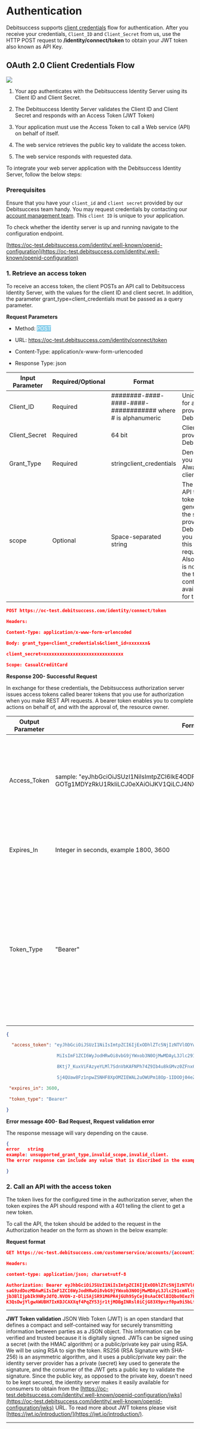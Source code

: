 # Authentication 

Debitsuccess supports [client credentials](https://tools.ietf.org/html/rfc6749#section-1.3.4) flow for authentication. After you receive your credentials, `Client_ID` and `Client_Secret` from us, use the  HTTP POST request to **/identity/connect/token** to obtain your JWT token also known as API Key.

## OAuth 2.0 Client Credentials Flow 
![](https://drive.google.com/uc?export=view&id=1CbINB1zSVaIgocEuRkcNFnsyp3_S6F38)


1. Your app authenticates with the Debitsuccess Identity Server using its Client ID and Client Secret.


1. The Debitsuccess Identity Server validates the Client ID and Client Secret and responds with an Access Token (JWT Token)


1. Your application must use the Access Token to call a Web service (API) on behalf of itself.


1. The web service retrieves the public key to validate the access token.


1. The web service responds with requested data.



To integrate your web server application with the Debitsuccess Identity Server, follow the below steps:


### Prerequisites
Ensure that you have your `client_id` and `client secret` provided by our Debitsuccess team handy. You may request credentials by contacting our [account management team](https://www.debitsuccess.co.nz/). This `client ID` is unique to your application.

To check whether the identity server is up and running navigate to the configuration endpoint.

[https://oc-test.debitsuccess.com/identity/.well-known/openid-configuration](https://oc-test.debitsuccess.com/identity/.well-known/openid-configuration)


### 1. Retrieve an access token
To receive an access token, the client POSTs an API call to Debitsuccess Identity Server, with the values for the client ID and client secret. In addition, the parameter grant_type=client_credentials must be passed as a query parameter.

**Request Parameters**
* Method: <span style="background-color:skyblue; color:white">  POST</span>


* URL: https://oc-test.debitsuccess.com/identity/connect/token


* Content-Type: application/x-www-form-urlencoded


* Response Type: json



|  **Input Parameter**  |  **Required/Optional**  |  **Format**  |  **Remark**  | 
|  --- |  --- |  --- |  --- | 
| Client_ID | Required | ########-####-####-####-############ where # is alphanumeric | Unique identifier for a client provided by Debitsuccess. | 
| Client_Secret | Required | 64 bit | Client secret key provided by Debitsuccess. | 
| Grant_Type | Required | stringclient_credentials | Denotes the flow you are using. Always use client_credentials | 
| scope | Optional | Space-separated string | The name of the API that access token will be generated for. If the scope is not provided by Debitsuccess, you can ignore this field in the request body. Also if the scope is not provided the token will contain all available scopes for this client_id.| 




```json
POST https://oc-test.debitsuccess.com/identity/connect/token

Headers:

Content-Type: application/x-www-form-urlencoded

Body: grant_type=client_credentials&client_id=xxxxxxx&

client_secret=xxxxxxxxxxxxxxxxxxxxxxxxxxxxxx

Scope: CasualCreditCard
```
**Response 200- Successful Request**

In exchange for these credentials, the Debitsuccess authorization server issues access tokens called bearer tokens that you use for authorization when you make REST API requests. A bearer token enables you to complete actions on behalf of, and with the approval of, the resource owner.



|  **Output Parameter**  |  **Format**  |  **Remark**  | 
|  --- |  --- |  --- | 
| Access_Token | sample:     "eyJhbGciOiJSUzI1NiIsImtpZCI6IkE4ODFDQzdBNDM4MEUyRDM5N0EwQjNGMERGNDF GOTg1MDYzRkU1RkIiLCJ0eXAiOiJKV1QiLCJ4NXQiOiJxSUhNZWtPQTR0T1hvTFB3MzBINWhRA” | It represents the authorization of a specific application to access specific parts of user data and uniquely identifies the client login session.  | 
| Expires_In | Integer in seconds, example 1800, 3600 | Represents the number of seconds that the access token will be valid. | 
| Token_Type | "Bearer" | A bearer token means that the bearer of the access token can access authorized resources without further identification. The access token must always be appended with the term “Bearer” when you call any Debitsuccess REST API. E.g. Bearer \[access_token]| 


```json
{

  "access_token": "eyJhbGciOiJSUzI1NiIsImtpZCI6IjExODhlZTc5NjIzNTVlODYwNzUwMWIzMGY2Y2QzZjBmIiwidHlwIjoiSldUIn0.eyJuYmYiOjE1MTE2NTIwODEsImV4cCI6MTUxMTY1NTY4MSwiaXNzIjoiaHR0cDovL2xvY2FsaG9zdDozMDAw

                   MiIsImF1ZCI6WyJodHRwOi8vbG9jYWxob3N0OjMwMDAyL3Jlc291cmNlcyIsIk9NRyJdLCJjbGllbnRfaWQiOiI1ZjFiMWQ2Ny02NDlhLTRmYzMtYjkzMC1iMzExOTFjZjZmMTEiLCJjbGllbnRfVXNlcklkIjoiMTIzNCIsInNjb3BlIjpbIk9NRyJdfQ.Mlnd0RZhW8tp

                   8Ktj7_KuxViFAzyeYLMl7SdnVbKAFNPh74Z9Ib4u8kGMvz0ZFnx62_CaMpSPEwE6wHdFBTeBKvYKN5h1PjnJrrSh9J2S4a3PsCnnlLrhfO6sNBHzZzAlQhGMQei2GHQufiOyWtrYSfK8R4Ye1ULeysTRkfrWxk_fZ3Brm_vFh5J43EbTHe8NSgIXbobyN7brVFjntNZskJ

                   Sj4QUaw8Fz1npwZSNHF8XpOMZIEWAL2uOWUPm18Op-1IDOOj04eZAsFoHL5gb_pNqGph5SejTqjSbpbabMalJlaxvJrA1NNFxbGAMGXWR0ocJZvmlIYRebrueZk5yGg",

 "expires_in": 3600,

 "token_type": "Bearer"

}
```
**Error message 400- Bad Request, Request validation error**

The response message will vary depending on the cause.


```json
{
error	string
example: unsupported_grant_type,invalid_scope,invalid_client.
The error response can include any value that is discribed in the example.

}
```
 ### 2. Call an API with the access token
 
 The token lives for the configured time in the authorization server, when the token expires the API should respond with a 401 telling the client to get a new token.

To call the API, the token should be added to the request in the Authorization header on the form as shown in the below example:

**Request format**


```json
GET https://oc-test.debitsuccess.com/customerservice/accounts/{accountId}

Headers:

content-type: application/json; charset=utf-8

Authorization: Bearer eyJhbGciOiJSUzI1NiIsImtpZCI6IjExODhlZTc5NjIzNTVlODYwNzUwMWIzMGY2Y2QzZjBmIiwidHlwIjoiSldUIn0.eyJuYmYiOjE1MTE2NTUyNzQsImV4cCI6MTUxMTY1ODg3NCwiaXNzIjoiaHR0cDovL2xvY2F
saG9zdDozMDAwMiIsImF1ZCI6WyJodHRwOi8vbG9jYWxob3N0OjMwMDAyL3Jlc291cmNlcyIsIk9NRyJdLCJjbGllbnRfaWQiOiI1ZjFiMWQ2Ny02NDlhLTRmYzMtYjkzMC1iMzExOTFjZjZmMTEiLCJjbGllbnRfVXNlcklkIjoiMTIzNCIsInN
jb3BlIjpbIk9NRyJdfQ.NVON-z-Dli5AjSR91M6PR4jGUh9SyCej0sAaC0ClBIQbo9Eez7LP7ZGeVU2_UfGdv6mAmmuBrWKlC3LvAxXpavFACw0cSbtG_ayLwIyfkc1PGHZO1F8xqMdskD6vM6h704cuZ7XCE3otIYM-1IEvuEV7dl_83MtFX9cF
K3QsDwjYlgwAWUBH7IxKDJCAXXqf4PqZY53jr1tjMDBgINRsl0iCjG83X9pvzf0pa9i5bLfFHmDLgagGpqdm7-GwTDNgzAx28gXzlzWFSuuWkikzTw7F7Mi7O91u3Su3dHZ79hc0YxoIJ7q7pMss1bhdYiGiPCQ-GNTkljeG5vatPZvSxQ
```


*******

**JWT Token validation**  JSON Web Token (JWT) is an open standard that defines a compact and self-contained way for securely transmitting information between parties as a JSON object. This information can be verified and trusted because it is digitally signed. JWTs can be signed using a secret (with the HMAC algorithm) or a public/private key pair using RSA. We will be using RSA to sign the token. RS256 (RSA Signature with SHA-256) is an asymmetric algorithm, and it uses a public/private key pair: the identity server provider has a private (secret) key used to generate the signature, and the consumer of the JWT gets a public key to validate the signature. Since the public key, as opposed to the private key, doesn't need to be kept secured, the identity server makes it easily available for consumers to obtain from the [https://oc-test.debitsuccess.com/identity/.well-known/openid-configuration/jwks](https://oc-test.debitsuccess.com/identity/.well-known/openid-configuration/jwks) URL. To read more about JWT tokens please visit [https://jwt.io/introduction/](https://jwt.io/introduction/).



*****

